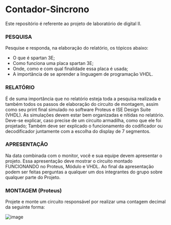 # Contador-Sincrono
Este repositório é referente ao projeto de laboratório de digital II.

### PESQUISA
Pesquise e responda, na elaboração do relatório, os tópicos abaixo:
- O que é spartan 3E;
- Como funciona uma placa spartan 3E;
- Onde, como e com qual finalidade essa placa é usada;
- A importância de se aprender a linguagem de programação VHDL.
### RELATÓRIO
É de suma importância que no relatório esteja toda a pesquisa realizada e também todos os passos de elaboração do circuito de montagem, assim como seu print final simulado no software Proteus e ISE
Design Suite (VHDL). As simulações devem estar bem organizadas e nítidas no relatório. Deve-se explicar, caso precise de um circuito armadilha, como que ele foi projetado; Também deve ser explicado o funcionamento do codificador ou decodificador juntamente com a escolha do display de 7 segmentos.
### APRESENTAÇÃO
Na data combinada com o monitor, você e sua equipe devem apresentar o projeto. Essa apresentação deve mostrar o circuito montado FUNCIONANDO no Proteus, Módulo e VHDL. Ao final da apresentação podem ser feitas perguntas a qualquer um dos integrantes do grupo sobre qualquer parte do Projeto.
### MONTAGEM (Proteus)
Projete e monte um circuito responsável por realizar uma contagem decimal da seguinte forma:
<p></p>

![image](https://github.com/BrunaDev/Contador-Sincrono/assets/72671246/12297868-1305-4aeb-a1fa-b0dc119a956b)

